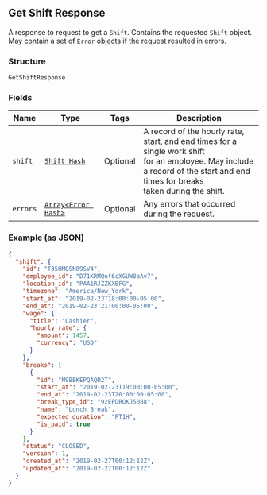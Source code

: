 ## Get Shift Response

A response to request to get a `Shift`. Contains
the requested `Shift` object. May contain a set of `Error` objects if
the request resulted in errors.

### Structure

`GetShiftResponse`

### Fields

| Name | Type | Tags | Description |
|  --- | --- | --- | --- |
| `shift` | [`Shift Hash`](/doc/models/shift.md) | Optional | A record of the hourly rate, start, and end times for a single work shift<br>for an employee. May include a record of the start and end times for breaks<br>taken during the shift. |
| `errors` | [`Array<Error Hash>`](/doc/models/error.md) | Optional | Any errors that occurred during the request. |

### Example (as JSON)

```json
{
  "shift": {
    "id": "T35HMQSN89SV4",
    "employee_id": "D71KRMQof6cXGUW0aAv7",
    "location_id": "PAA1RJZZKXBFG",
    "timezone": "America/New_York",
    "start_at": "2019-02-23T18:00:00-05:00",
    "end_at": "2019-02-23T21:00:00-05:00",
    "wage": {
      "title": "Cashier",
      "hourly_rate": {
        "amount": 1457,
        "currency": "USD"
      }
    },
    "breaks": [
      {
        "id": "M9BBKEPQAQD2T",
        "start_at": "2019-02-23T19:00:00-05:00",
        "end_at": "2019-02-23T20:00:00-05:00",
        "break_type_id": "92EPDRQKJ5088",
        "name": "Lunch Break",
        "expected_duration": "PT1H",
        "is_paid": true
      }
    ],
    "status": "CLOSED",
    "version": 1,
    "created_at": "2019-02-27T00:12:12Z",
    "updated_at": "2019-02-27T00:12:12Z"
  }
}
```

